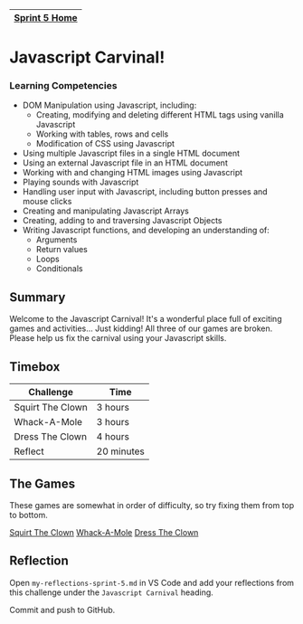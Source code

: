 [Sprint 5 Home](README.md)|
---|

# Javascript Carvinal!

### Learning Competencies

- DOM Manipulation using Javascript, including:
	- Creating, modifying and deleting different HTML tags using vanilla Javascript
	- Working with tables, rows and cells
	- Modification of CSS using Javascript
- Using multiple Javascript files in a single HTML document
- Using an external Javascript file in an HTML document
- Working with and changing HTML images using Javascript
- Playing sounds with Javascript
- Handling user input with Javascript, including button presses and mouse clicks
- Creating and manipulating Javascript Arrays
- Creating, adding to and traversing Javascript Objects
- Writing Javascript functions, and developing an understanding of:
	- Arguments
	- Return values
	- Loops
	- Conditionals

## Summary

Welcome to the Javascript Carnival! It's a wonderful place full of exciting games and activities... 
Just kidding! All three of our games are broken. Please help us fix the carnival using your Javascript skills. 

## Timebox

Challenge | Time|
------------|----------|
Squirt The Clown | 3 hours
Whack-A-Mole | 3 hours
Dress The Clown | 4 hours
Reflect | 20 minutes

## The Games

These games are somewhat in order of difficulty, so try fixing them from top to bottom. 

[Squirt The Clown](./squirt-the-clown/squirt-the-readme.md)
[Whack-A-Mole](./whack-a-mole/whack-a-readme.md)
[Dress The Clown](./dress-the-clown/dress-the-readme.md)

## Reflection

Open `my-reflections-sprint-5.md` in VS Code and add your reflections from this challenge under the `Javascript Carnival` heading.

Commit and push to GitHub.